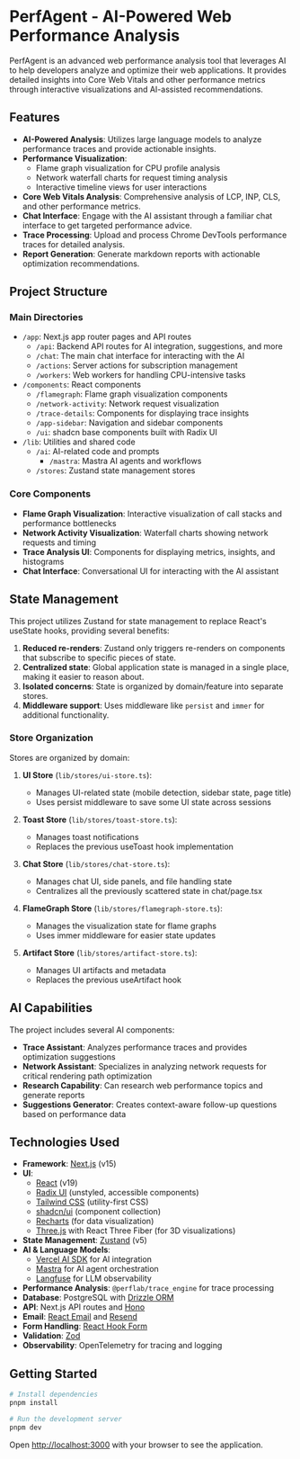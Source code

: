 # PerfAgent - AI-Powered Web Performance Analysis

PerfAgent is an advanced web performance analysis tool that leverages AI to help
developers analyze and optimize their web applications. It provides detailed
insights into Core Web Vitals and other performance metrics through interactive
visualizations and AI-assisted recommendations.

## Features

- **AI-Powered Analysis**: Utilizes large language models to analyze performance
  traces and provide actionable insights.
- **Performance Visualization**:
  - Flame graph visualization for CPU profile analysis
  - Network waterfall charts for request timing analysis
  - Interactive timeline views for user interactions
- **Core Web Vitals Analysis**: Comprehensive analysis of LCP, INP, CLS, and
  other performance metrics.
- **Chat Interface**: Engage with the AI assistant through a familiar chat
  interface to get targeted performance advice.
- **Trace Processing**: Upload and process Chrome DevTools performance traces
  for detailed analysis.
- **Report Generation**: Generate markdown reports with actionable optimization
  recommendations.

## Project Structure

### Main Directories

- `/app`: Next.js app router pages and API routes
  - `/api`: Backend API routes for AI integration, suggestions, and more
  - `/chat`: The main chat interface for interacting with the AI
  - `/actions`: Server actions for subscription management
  - `/workers`: Web workers for handling CPU-intensive tasks
- `/components`: React components
  - `/flamegraph`: Flame graph visualization components
  - `/network-activity`: Network request visualization
  - `/trace-details`: Components for displaying trace insights
  - `/app-sidebar`: Navigation and sidebar components
  - `/ui`: shadcn base components built with Radix UI
- `/lib`: Utilities and shared code
  - `/ai`: AI-related code and prompts
    - `/mastra`: Mastra AI agents and workflows
  - `/stores`: Zustand state management stores

### Core Components

- **Flame Graph Visualization**: Interactive visualization of call stacks and
  performance bottlenecks
- **Network Activity Visualization**: Waterfall charts showing network requests
  and timing
- **Trace Analysis UI**: Components for displaying metrics, insights, and
  histograms
- **Chat Interface**: Conversational UI for interacting with the AI assistant

## State Management

This project utilizes Zustand for state management to replace React's useState
hooks, providing several benefits:

1. **Reduced re-renders**: Zustand only triggers re-renders on components that
   subscribe to specific pieces of state.
2. **Centralized state**: Global application state is managed in a single place,
   making it easier to reason about.
3. **Isolated concerns**: State is organized by domain/feature into separate
   stores.
4. **Middleware support**: Uses middleware like `persist` and `immer` for
   additional functionality.

### Store Organization

Stores are organized by domain:

1. **UI Store** (`lib/stores/ui-store.ts`):

   - Manages UI-related state (mobile detection, sidebar state, page title)
   - Uses persist middleware to save some UI state across sessions

2. **Toast Store** (`lib/stores/toast-store.ts`):

   - Manages toast notifications
   - Replaces the previous useToast hook implementation

3. **Chat Store** (`lib/stores/chat-store.ts`):

   - Manages chat UI, side panels, and file handling state
   - Centralizes all the previously scattered state in chat/page.tsx

4. **FlameGraph Store** (`lib/stores/flamegraph-store.ts`):

   - Manages the visualization state for flame graphs
   - Uses immer middleware for easier state updates

5. **Artifact Store** (`lib/stores/artifact-store.ts`):
   - Manages UI artifacts and metadata
   - Replaces the previous useArtifact hook

## AI Capabilities

The project includes several AI components:

- **Trace Assistant**: Analyzes performance traces and provides optimization
  suggestions
- **Network Assistant**: Specializes in analyzing network requests for critical
  rendering path optimization
- **Research Capability**: Can research web performance topics and generate
  reports
- **Suggestions Generator**: Creates context-aware follow-up questions based on
  performance data

## Technologies Used

- **Framework**: [Next.js](https://nextjs.org/) (v15)
- **UI**:
  - [React](https://react.dev/) (v19)
  - [Radix UI](https://www.radix-ui.com/) (unstyled, accessible components)
  - [Tailwind CSS](https://tailwindcss.com/) (utility-first CSS)
  - [shadcn/ui](https://ui.shadcn.com/) (component collection)
  - [Recharts](https://recharts.org/) (for data visualization)
  - [Three.js](https://threejs.org/) with React Three Fiber (for 3D
    visualizations)
- **State Management**: [Zustand](https://github.com/pmndrs/zustand) (v5)
- **AI & Language Models**:
  - [Vercel AI SDK](https://sdk.vercel.ai/docs) for AI integration
  - [Mastra](https://mastra.ai/) for AI agent orchestration
  - [Langfuse](https://langfuse.com/) for LLM observability
- **Performance Analysis**: `@perflab/trace_engine` for trace processing
- **Database**: PostgreSQL with [Drizzle ORM](https://orm.drizzle.team/)
- **API**: Next.js API routes and [Hono](https://hono.dev/)
- **Email**: [React Email](https://react.email/) and
  [Resend](https://resend.com/)
- **Form Handling**: [React Hook Form](https://react-hook-form.com/)
- **Validation**: [Zod](https://zod.dev/)
- **Observability**: OpenTelemetry for tracing and logging

## Getting Started

```bash
# Install dependencies
pnpm install

# Run the development server
pnpm dev
```

Open [http://localhost:3000](http://localhost:3000) with your browser to see the
application.
